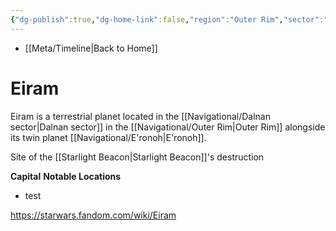 ```yaml
---
{"dg-publish":true,"dg-home-link":false,"region":"Outer Rim","sector":"Dalnan","system":"Eiram","grid":"I-19","aliases":[],"tags":["map","planet","outerrim","dalnan","retraining","unfinished"],"permalink":"/navigational/eiram/","dgHomeLink":false,"dgPassFrontmatter":true}
---
```


- [[Meta/Timeline\|Back to Home]]

# Eiram
Eiram is a terrestrial planet located in the [[Navigational/Dalnan sector\|Dalnan sector]] in the [[Navigational/Outer Rim\|Outer Rim]] alongside its twin planet [[Navigational/E'ronoh\|E'ronoh]]. 

Site of the [[Starlight Beacon\|Starlight Beacon]]'s destruction

**Capital**
**Notable Locations**
- test

https://starwars.fandom.com/wiki/Eiram